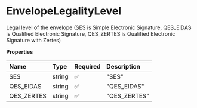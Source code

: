 # EnvelopeLegalityLevel

Legal level of the envelope (SES is Simple Electronic Signature, QES_EIDAS is Qualified Electronic Signature, QES_ZERTES is Qualified Electronic Signature with Zertes)

**Properties**

| Name       | Type   | Required | Description  |
| :--------- | :----- | :------- | :----------- |
| SES        | string | ✅       | "SES"        |
| QES_EIDAS  | string | ✅       | "QES_EIDAS"  |
| QES_ZERTES | string | ✅       | "QES_ZERTES" |

